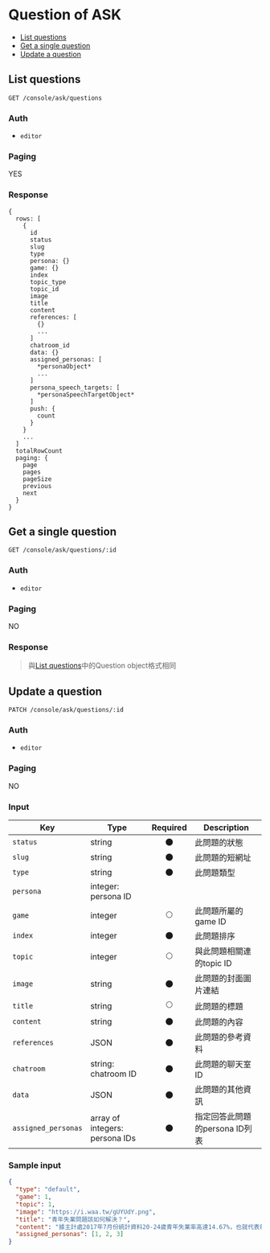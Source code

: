 # Question of ASK

- [List questions](#list-questions)
- [Get a single question](#get-a-single-question)
- [Update a question](#update-a-question)

## List questions
```
GET /console/ask/questions
```

### Auth
- `editor`

### Paging
YES

### Response
```
{
  rows: [
    {
      id
      status
      slug
      type
      persona: {}
      game: {}
      index
      topic_type
      topic_id
      image
      title
      content
      references: [
        {}
        ...
      ]
      chatroom_id
      data: {}
      assigned_personas: [
        *personaObject*
        ...
      ]
      persona_speech_targets: [
        *personaSpeechTargetObject*
      ]
      push: {
        count
      }
    }
    ...
  ]
  totalRowCount
  paging: {
    page
    pages
    pageSize
    previous
    next
  }
}
```

## Get a single question
```
GET /console/ask/questions/:id
```

### Auth
- `editor`

### Paging
NO

### Response

> 與[List questions](#list-questions)中的Question object格式相同

## Update a question
```
PATCH /console/ask/questions/:id
```

### Auth
- `editor`

### Paging
NO

### Input

| Key | Type | Required | Description |
| --- | --- | :---: | --- |
| `status` | string | 🌑 | 此問題的狀態 |
| `slug` | string | 🌑 | 此問題的短網址 |
| `type` | string | 🌑 | 此問題類型 |
| `persona` | integer: persona ID |
| `game` | integer | 🌕 | 此問題所屬的game ID |
| `index` | integer | 🌑 | 此問題排序 |
| `topic` | integer | 🌕 | 與此問題相關連的topic ID |
| `image` | string | 🌑 | 此問題的封面圖片連結 |
| `title` | string | 🌕 | 此問題的標題 |
| `content` | string | 🌑 | 此問題的內容 |
| `references` | JSON | 🌑 | 此問題的參考資料 |
| `chatroom` | string: chatroom ID |  🌑 | 此問題的聊天室ID |
| `data` | JSON | 🌑 | 此問題的其他資訊 |
| `assigned_personas` | array of integers: persona IDs | 🌑 | 指定回答此問題的persona ID列表 |

### Sample input

```json
{
  "type": "default",
  "game": 1,
  "topic": 1,
  "image": "https://i.waa.tw/gUYUdY.png",
  "title": "青年失業問題該如何解決？",
  "content": "據主計處2017年7月份統計資料20-24歲青年失業率高達14.67%，也就代表每8個年輕人就有1位是屬失業狀態的。人力銀行分析其原因，主要為二：台灣的低薪環境、勞動環境惡劣；若再將30歲以下失業率計算進去，總數超過20萬人，比例已占全台近半失業率，這難道不是政府與企業該重視的警訊嗎？",
  "assigned_personas": [1, 2, 3]
}
```

